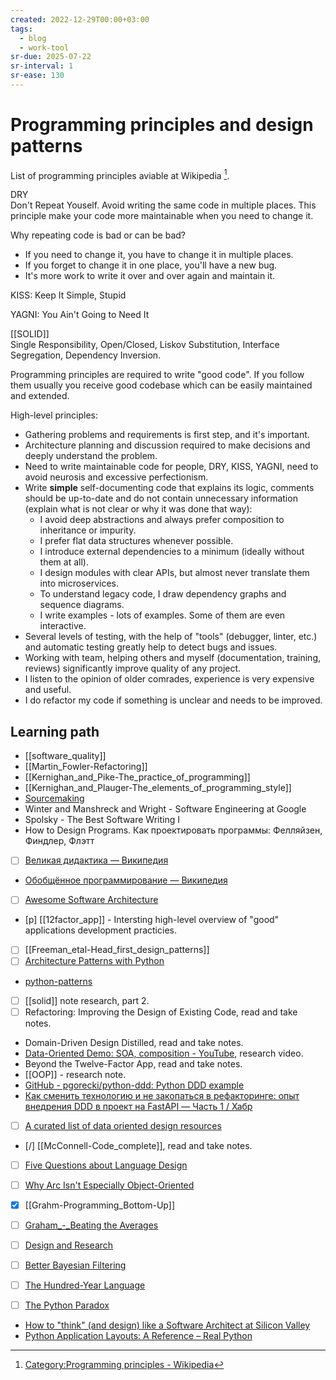 ```yaml
---
created: 2022-12-29T00:00+03:00
tags:
  - blog
  - work-tool
sr-due: 2025-07-22
sr-interval: 1
sr-ease: 130
---
```


# Programming principles and design patterns

List of programming principles aviable at Wikipedia [^1].

DRY
<br class="f">
Don't Repeat Youself. Avoid writing the same code in multiple places. This principle make your code more maintainable when you need to change it.

Why repeating code is bad or can be bad?
<br class="f">
- If you need to change it, you have to change it in multiple places.
- If you forget to change it in one place, you'll have a new bug.
- It's more work to write it over and over again and maintain it. <!--SR:!2025-08-01,1,130-->

KISS:<wbr class="f"> Keep It Simple, Stupid

YAGNI:<wbr class="f"> You Ain't Going to Need It

[[SOLID]]
<br class="f">
Single Responsibility, Open/Closed, Liskov Substitution, Interface Segregation, Dependency Inversion.

Programming principles are required to write "good code". If you follow them usually you receive good codebase which can be easily maintained and extended.

High-level principles:

- Gathering problems and requirements is first step, and it's important.
- Architecture planning and discussion required to make decisions and deeply understand the problem.
- Need to write maintainable code for people, DRY, KISS, YAGNI, need to avoid neurosis and excessive perfectionism.
- Write **simple** self-documenting code that explains its logic, comments should be up-to-date and do not contain unnecessary information (explain what is not clear or why it was done that way):
  - I avoid deep abstractions and always prefer composition to inheritance or impurity.
  - I prefer flat data structures whenever possible.
  - I introduce external dependencies to a minimum (ideally without them at all).
  - I design modules with clear APIs, but almost never translate them into microservices.
  - To understand legacy code, I draw dependency graphs and sequence diagrams.
  - I write examples - lots of examples. Some of them are even interactive.
- Several levels of testing, with the help of "tools" (debugger, linter, etc.) and automatic testing greatly help to detect bugs and issues.
- Working with team, helping others and myself (documentation, training, reviews) significantly improve quality of any project.
- I listen to the opinion of older comrades, experience is very expensive and useful.
- I do refactor my code if something is unclear and needs to be improved.

## Learning path

- [[software_quality]]
- [[Martin_Fowler-Refactoring]]
- [[Kernighan_and_Pike-The_practice_of_programming]]
- [[Kernighan_and_Plauger-The_elements_of_programming_style]]
- [Sourcemaking](https://sourcemaking.com/)
- Winter and Manshreck and Wright - Software Engineering at Google
- Spolsky - The Best Software Writing I
- How to Design Programs. Как проектировать программы: Фелляйзен, Финдлер, Флэтт
- [ ] [Великая дидактика — Википедия](https://ru.wikipedia.org/wiki/%D0%92%D0%B5%D0%BB%D0%B8%D0%BA%D0%B0%D1%8F_%D0%B4%D0%B8%D0%B4%D0%B0%D0%BA%D1%82%D0%B8%D0%BA%D0%B0)
- [Обобщённое программирование — Википедия](https://ru.wikipedia.org/wiki/%D0%9E%D0%B1%D0%BE%D0%B1%D1%89%D1%91%D0%BD%D0%BD%D0%BE%D0%B5_%D0%BF%D1%80%D0%BE%D0%B3%D1%80%D0%B0%D0%BC%D0%BC%D0%B8%D1%80%D0%BE%D0%B2%D0%B0%D0%BD%D0%B8%D0%B5)
- [ ] [Awesome Software Architecture](https://awesome-architecture.com/)
- [p] [[12factor_app]] - Intersting high-level overview of "good" applications development practicies.
- [ ] [[Freeman_etal-Head_first_design_patterns]]
- [ ] [Architecture Patterns with Python](https://www.cosmicpython.com/book/preface.html)
- [python-patterns](https://github.com/faif/python-patterns)
- [ ] [[solid]] note research, part 2.
- [ ] Refactoring: Improving the Design of Existing Code, read and take notes.
- Domain-Driven Design Distilled, read and take notes.
- [Data-Oriented Demo: SOA, composition - YouTube](https://www.youtube.com/watch?v=ZHqFrNyLlpA), research video.
- Beyond the Twelve-Factor App, read and take notes.
- [[OOP]] - research note.
- [GitHub - pgorecki/python-ddd: Python DDD example](https://github.com/pgorecki/python-ddd)
- [Как сменить технологию и не закопаться в рефакторинге: опыт внедрения DDD в проект на FastAPI — Часть 1 / Хабр](https://habr.com/ru/articles/833720/)
- [ ] [A curated list of data oriented design resources](https://github.com/dbartolini/data-oriented-design)
- [/] [[McConnell-Code_complete]], read and take notes.
- [ ] [Five Questions about Language Design](https://paulgraham.com/langdes.html)
- [ ] [Why Arc Isn't Especially Object-Oriented](https://paulgraham.com/noop.html)

- [x] [[Grahm-Programming_Bottom-Up]]
- [ ] [Graham_-_Beating the Averages](https://paulgraham.com/avg.html)
- [ ] [Design and Research](https://paulgraham.com/desres.html)
- [ ] [Better Bayesian Filtering](https://paulgraham.com/better.html)
- [ ] [The Hundred-Year Language](https://paulgraham.com/hundred.html)
- [ ] [The Python Paradox](https://paulgraham.com/pypar.html)
- [How to "think" (and design) like a Software Architect at Silicon Valley](https://www.youtube.com/watch?v=mCM6QVHD08c)
- [Python Application Layouts: A Reference – Real Python](https://realpython.com/python-application-layouts/)

[^1]: [Category:Programming principles - Wikipedia](https://en.wikipedia.org/wiki/Category:Programming_principles)
